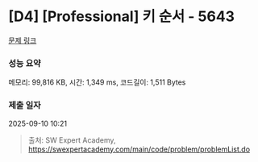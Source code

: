 # [D4] [Professional] 키 순서 - 5643 

[문제 링크](https://swexpertacademy.com/main/code/problem/problemDetail.do?contestProbId=AWXQsLWKd5cDFAUo) 

### 성능 요약

메모리: 99,816 KB, 시간: 1,349 ms, 코드길이: 1,511 Bytes

### 제출 일자

2025-09-10 10:21



> 출처: SW Expert Academy, https://swexpertacademy.com/main/code/problem/problemList.do